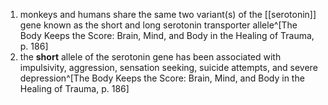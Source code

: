 1. monkeys and humans share the same two variant(s) of the [[serotonin]] gene known as the short and long serotonin transporter allele^[The Body Keeps the Score: Brain, Mind, and Body in the Healing of Trauma, p. 186]
2. the **short** allele of the serotonin gene has been associated with impulsivity, aggression, sensation seeking, suicide attempts, and severe depression^[The Body Keeps the Score: Brain, Mind, and Body in the Healing of Trauma, p. 186]